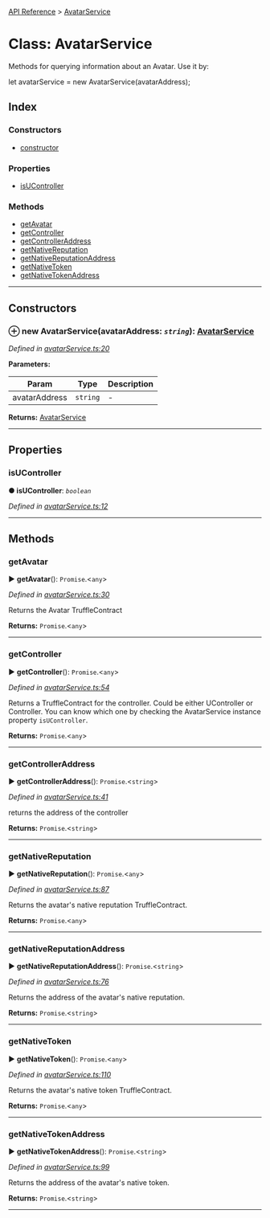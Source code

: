 [API Reference](../README.md) > [AvatarService](../classes/AvatarService.md)



# Class: AvatarService


Methods for querying information about an Avatar. Use it by:

let avatarService = new AvatarService(avatarAddress);

## Index

### Constructors

* [constructor](AvatarService.md#constructor)


### Properties

* [isUController](AvatarService.md#isUController)


### Methods

* [getAvatar](AvatarService.md#getAvatar)
* [getController](AvatarService.md#getController)
* [getControllerAddress](AvatarService.md#getControllerAddress)
* [getNativeReputation](AvatarService.md#getNativeReputation)
* [getNativeReputationAddress](AvatarService.md#getNativeReputationAddress)
* [getNativeToken](AvatarService.md#getNativeToken)
* [getNativeTokenAddress](AvatarService.md#getNativeTokenAddress)



---
## Constructors
<a id="constructor"></a>


### ⊕ **new AvatarService**(avatarAddress: *`string`*): [AvatarService](AvatarService.md)


*Defined in [avatarService.ts:20](https://github.com/daostack/arc.js/blob/caacbb2/lib/avatarService.ts#L20)*



**Parameters:**

| Param | Type | Description |
| ------ | ------ | ------ |
| avatarAddress | `string`   |  - |





**Returns:** [AvatarService](AvatarService.md)

---


## Properties
<a id="isUController"></a>

###  isUController

**●  isUController**:  *`boolean`* 

*Defined in [avatarService.ts:12](https://github.com/daostack/arc.js/blob/caacbb2/lib/avatarService.ts#L12)*





___


## Methods
<a id="getAvatar"></a>

###  getAvatar

► **getAvatar**(): `Promise`.<`any`>



*Defined in [avatarService.ts:30](https://github.com/daostack/arc.js/blob/caacbb2/lib/avatarService.ts#L30)*



Returns the Avatar TruffleContract




**Returns:** `Promise`.<`any`>





___

<a id="getController"></a>

###  getController

► **getController**(): `Promise`.<`any`>



*Defined in [avatarService.ts:54](https://github.com/daostack/arc.js/blob/caacbb2/lib/avatarService.ts#L54)*



Returns a TruffleContract for the controller. Could be either UController or Controller. You can know which one by checking the AvatarService instance property `isUController`.




**Returns:** `Promise`.<`any`>





___

<a id="getControllerAddress"></a>

###  getControllerAddress

► **getControllerAddress**(): `Promise`.<`string`>



*Defined in [avatarService.ts:41](https://github.com/daostack/arc.js/blob/caacbb2/lib/avatarService.ts#L41)*



returns the address of the controller




**Returns:** `Promise`.<`string`>





___

<a id="getNativeReputation"></a>

###  getNativeReputation

► **getNativeReputation**(): `Promise`.<`any`>



*Defined in [avatarService.ts:87](https://github.com/daostack/arc.js/blob/caacbb2/lib/avatarService.ts#L87)*



Returns the avatar's native reputation TruffleContract.




**Returns:** `Promise`.<`any`>





___

<a id="getNativeReputationAddress"></a>

###  getNativeReputationAddress

► **getNativeReputationAddress**(): `Promise`.<`string`>



*Defined in [avatarService.ts:76](https://github.com/daostack/arc.js/blob/caacbb2/lib/avatarService.ts#L76)*



Returns the address of the avatar's native reputation.




**Returns:** `Promise`.<`string`>





___

<a id="getNativeToken"></a>

###  getNativeToken

► **getNativeToken**(): `Promise`.<`any`>



*Defined in [avatarService.ts:110](https://github.com/daostack/arc.js/blob/caacbb2/lib/avatarService.ts#L110)*



Returns the avatar's native token TruffleContract.




**Returns:** `Promise`.<`any`>





___

<a id="getNativeTokenAddress"></a>

###  getNativeTokenAddress

► **getNativeTokenAddress**(): `Promise`.<`string`>



*Defined in [avatarService.ts:99](https://github.com/daostack/arc.js/blob/caacbb2/lib/avatarService.ts#L99)*



Returns the address of the avatar's native token.




**Returns:** `Promise`.<`string`>





___


